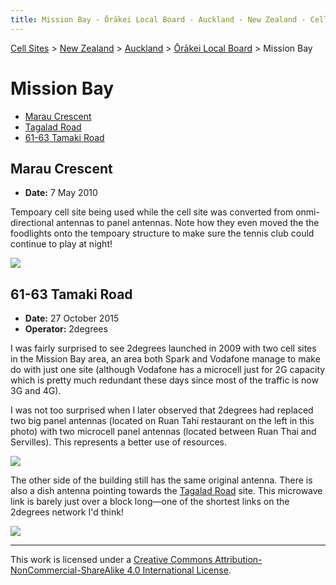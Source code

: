 ```yaml
---
title: Mission Bay - Ōrākei Local Board - Auckland - New Zealand - Cell Sites
---
```


[Cell Sites](../../../) > [New Zealand](../../) > [Auckland](../) > [Ōrākei Local Board](./) > Mission Bay

# Mission Bay

* [Marau Crescent](#marau-crescent)
* [Tagalad Road](#tagalad-road)
* [61-63 Tamaki Road](#61-63-tamaki-road)

## Marau Crescent

* **Date:** 7 May 2010

Tempoary cell site being used while the cell site was converted from onmi-directional antennas to panel antennas. Note
how they even moved the the foodlights onto the tempoary structure to make sure the tennis club could continue to play
at night!

![](https://f001.backblazeb2.com/file/CellSites/NZ/AUK/%C5%8Cr%C4%81kei/20100507-111340.jpg)

## 61-63 Tamaki Road

* **Date:** 27 October 2015
* **Operator:** 2degrees

I was fairly surprised to see 2degrees launched in 2009 with two cell sites in the Mission Bay area, an area both Spark
and Vodafone manage to make do with just one site (although Vodafone has a microcell just for 2G capacity which is
pretty much redundant these days since most of the traffic is now 3G and 4G).

I was not too surprised when I later observed that 2degrees had replaced two big panel antennas (located on Ruan Tahi
restaurant on the left in this photo) with two microcell panel antennas (located between Ruan Thai and Servilles). This
represents a better use of resources.

![](https://f001.backblazeb2.com/file/CellSites/NZ/AUK/%C5%8Cr%C4%81kei/20151027-144547.jpg)

The other side of the building still has the same original antenna. There is also a dish antenna pointing towards the
[Tagalad Road](#tagalad-road) site. This microwave link is barely just over a block long—one of the shortest links on
the 2degrees network I'd think!

![](https://f001.backblazeb2.com/file/CellSites/NZ/AUK/%C5%8Cr%C4%81kei/20151027-145416.jpg)

---

This work is licensed under a [Creative Commons Attribution-NonCommercial-ShareAlike 4.0 International License](http://creativecommons.org/licenses/by-nc-sa/4.0/).
